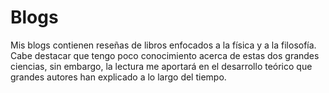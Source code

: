 # Blogs
Mis blogs contienen reseñas de libros enfocados a la física y a la filosofía. Cabe destacar que tengo poco conocimiento acerca de estas dos grandes ciencias, sin embargo, la lectura me aportará en el desarrollo teórico que grandes autores han explicado a lo largo del tiempo. 
